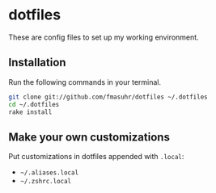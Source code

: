 # dotfiles

These are config files to set up my working environment.

## Installation

Run the following commands in your terminal.

```sh
git clone git://github.com/fmasuhr/dotfiles ~/.dotfiles
cd ~/.dotfiles
rake install
```

## Make your own customizations

Put customizations in dotfiles appended with `.local`:

  * `~/.aliases.local`
  * `~/.zshrc.local`

